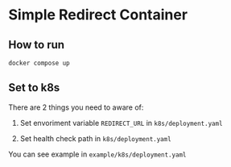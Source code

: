 # Simple Redirect Container

## How to run

```shell
docker compose up
```

## Set to k8s

There are 2 things you need to aware of:

1. Set envoriment variable `REDIRECT_URL` in `k8s/deployment.yaml`

2. Set health check path in `k8s/deployment.yaml`

You can see example in `example/k8s/deployment.yaml`
